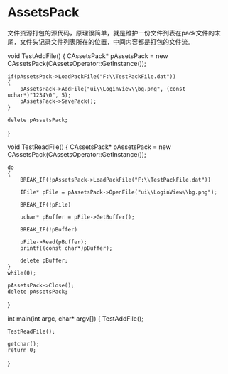 AssetsPack
==========

文件资源打包的源代码，原理很简单，就是维护一份文件列表在pack文件的末尾，文件头记录文件列表所在的位置，中间内容都是打包的文件流。

void TestAddFile()
{
    CAssetsPack* pAssetsPack = new CAssetsPack(CAssetsOperator::GetInstance());

    if(pAssetsPack->LoadPackFile("F:\\TestPackFile.dat"))
    {
        pAssetsPack->AddFile("ui\\LoginView\\bg.png", (const uchar*)"1234\0", 5);
        pAssetsPack->SavePack();
    }

    delete pAssetsPack;
}

void TestReadFile()
{
    CAssetsPack* pAssetsPack = new CAssetsPack(CAssetsOperator::GetInstance());

    do
    {
        BREAK_IF(!pAssetsPack->LoadPackFile("F:\\TestPackFile.dat"))

        IFile* pFile = pAssetsPack->OpenFile("ui\\LoginView\\bg.png");

        BREAK_IF(!pFile)

        uchar* pBuffer = pFile->GetBuffer();

        BREAK_IF(!pBuffer)

        pFile->Read(pBuffer);
        printf((const char*)pBuffer);

        delete pBuffer;
    }
    while(0);

    pAssetsPack->Close();
    delete pAssetsPack;
}

int main(int argc, char* argv[])
{
    TestAddFile();

    TestReadFile();

    getchar();
    return 0;
}
